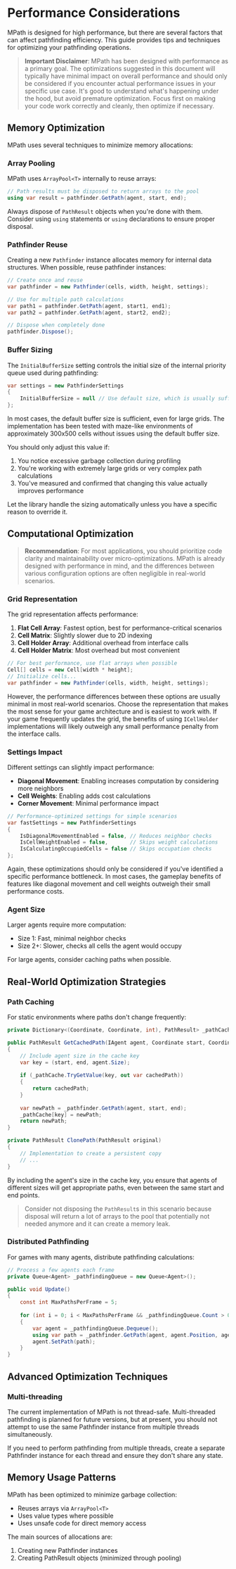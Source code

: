 # Performance Considerations

MPath is designed for high performance, but there are several factors that can affect pathfinding efficiency. This guide provides tips and techniques for optimizing your pathfinding operations.

> **Important Disclaimer**: MPath has been designed with performance as a primary goal. The optimizations suggested in this document will typically have minimal impact on overall performance and should only be considered if you encounter actual performance issues in your specific use case. It's good to understand what's happening under the hood, but avoid premature optimization. Focus first on making your code work correctly and cleanly, then optimize if necessary.

## Memory Optimization

MPath uses several techniques to minimize memory allocations:

### Array Pooling

MPath uses `ArrayPool<T>` internally to reuse arrays:

```csharp
// Path results must be disposed to return arrays to the pool
using var result = pathfinder.GetPath(agent, start, end);
```

Always dispose of `PathResult` objects when you're done with them. Consider using `using` statements or `using` declarations to ensure proper disposal.

### Pathfinder Reuse

Creating a new `Pathfinder` instance allocates memory for internal data structures. When possible, reuse pathfinder instances:

```csharp
// Create once and reuse
var pathfinder = new Pathfinder(cells, width, height, settings);

// Use for multiple path calculations
var path1 = pathfinder.GetPath(agent, start1, end1);
var path2 = pathfinder.GetPath(agent, start2, end2);

// Dispose when completely done
pathfinder.Dispose();
```

### Buffer Sizing

The `InitialBufferSize` setting controls the initial size of the internal priority queue used during pathfinding:

```csharp
var settings = new PathfinderSettings
{
    InitialBufferSize = null // Use default size, which is usually sufficient
};
```

In most cases, the default buffer size is sufficient, even for large grids. The implementation has been tested with maze-like environments of approximately 300x500 cells without issues using the default buffer size.

You should only adjust this value if:
1. You notice excessive garbage collection during profiling
2. You're working with extremely large grids or very complex path calculations
3. You've measured and confirmed that changing this value actually improves performance

Let the library handle the sizing automatically unless you have a specific reason to override it.

## Computational Optimization

> **Recommendation**: For most applications, you should prioritize code clarity and maintainability over micro-optimizations. MPath is already designed with performance in mind, and the differences between various configuration options are often negligible in real-world scenarios.

### Grid Representation

The grid representation affects performance:

1. **Flat Cell Array**: Fastest option, best for performance-critical scenarios
2. **Cell Matrix**: Slightly slower due to 2D indexing
3. **Cell Holder Array**: Additional overhead from interface calls
4. **Cell Holder Matrix**: Most overhead but most convenient

```csharp
// For best performance, use flat arrays when possible
Cell[] cells = new Cell[width * height];
// Initialize cells...
var pathfinder = new Pathfinder(cells, width, height, settings);
```

However, the performance differences between these options are usually minimal in most real-world scenarios. Choose the representation that makes the most sense for your game architecture and is easiest to work with. If your game frequently updates the grid, the benefits of using `ICellHolder` implementations will likely outweigh any small performance penalty from the interface calls.

### Settings Impact

Different settings can slightly impact performance:

- **Diagonal Movement**: Enabling increases computation by considering more neighbors
- **Cell Weights**: Enabling adds cost calculations
- **Corner Movement**: Minimal performance impact

```csharp
// Performance-optimized settings for simple scenarios
var fastSettings = new PathfinderSettings
{
    IsDiagonalMovementEnabled = false, // Reduces neighbor checks
    IsCellWeightEnabled = false,       // Skips weight calculations
    IsCalculatingOccupiedCells = false // Skips occupation checks
};
```

Again, these optimizations should only be considered if you've identified a specific performance bottleneck. In most cases, the gameplay benefits of features like diagonal movement and cell weights outweigh their small performance costs.

### Agent Size

Larger agents require more computation:

- Size 1: Fast, minimal neighbor checks
- Size 2+: Slower, checks all cells the agent would occupy

For large agents, consider caching paths when possible.

## Real-World Optimization Strategies

### Path Caching

For static environments where paths don't change frequently:

```csharp
private Dictionary<(Coordinate, Coordinate, int), PathResult> _pathCache = new();

public PathResult GetCachedPath(IAgent agent, Coordinate start, Coordinate end)
{
    // Include agent size in the cache key
    var key = (start, end, agent.Size);
    
    if (_pathCache.TryGetValue(key, out var cachedPath))
    {
        return cachedPath;
    }
    
    var newPath = _pathfinder.GetPath(agent, start, end);
    _pathCache[key] = newPath; 
    return newPath;
}

private PathResult ClonePath(PathResult original)
{
    // Implementation to create a persistent copy
    // ...
}
```

By including the agent's size in the cache key, you ensure that agents of different sizes will get appropriate paths, even between the same start and end points.

> Consider not disposing the `PathResult`s in this scenario because disposal will return a lot of arrays to the pool that potentially not needed anymore and it can create a memory leak.

### Distributed Pathfinding

For games with many agents, distribute pathfinding calculations:

```csharp
// Process a few agents each frame
private Queue<Agent> _pathfindingQueue = new Queue<Agent>();

public void Update()
{
    const int MaxPathsPerFrame = 5;
    
    for (int i = 0; i < MaxPathsPerFrame && _pathfindingQueue.Count > 0; i++)
    {
        var agent = _pathfindingQueue.Dequeue();
        using var path = _pathfinder.GetPath(agent, agent.Position, agent.Destination);
        agent.SetPath(path);
    }
}
```
## Advanced Optimization Techniques

### Multi-threading

The current implementation of MPath is not thread-safe. Multi-threaded pathfinding is planned for future versions, but at present, you should not attempt to use the same Pathfinder instance from multiple threads simultaneously.

If you need to perform pathfinding from multiple threads, create a separate Pathfinder instance for each thread and ensure they don't share any state.

## Memory Usage Patterns

MPath has been optimized to minimize garbage collection:

- Reuses arrays via `ArrayPool<T>`
- Uses value types where possible
- Uses unsafe code for direct memory access

The main sources of allocations are:

1. Creating new Pathfinder instances
2. Creating PathResult objects (minimized through pooling)